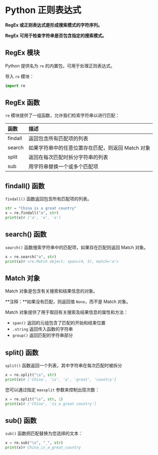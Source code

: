 # Python 正则表达式

**RegEx 或正则表达式是形成搜索模式的字符序列。**

**RegEx 可用于检查字符串是否包含指定的搜索模式。**

## RegEx 模块

Python 提供名为 `re` 的内置包，可用于处理正则表达式。

导入 `re` 模块：

```python
import re
```

## RegEx 函数

`re` 模块提供了一组函数，允许我们检索字符串以进行匹配：

| 函数    | 描述                                              |
| :------ | :------------------------------------------------ |
| findall | 返回包含所有匹配项的列表                          |
| search  | 如果字符串中的任意位置存在匹配，则返回 Match 对象 |
| split   | 返回在每次匹配时拆分字符串的列表                  |
| sub     | 用字符串替换一个或多个匹配项                      |

## findall() 函数

`findall()` 函数返回包含所有匹配项的列表。

```python
str = "China is a great country"
x = re.findall("a", str)
print(x)# ['a', 'a', 'a']
```

## search() 函数

`search()` 函数搜索字符串中的匹配项，如果存在匹配则返回 Match 对象。

```python
x = re.search("a", str)
print(x)# <re.Match object; span=(4, 5), match='a'>
```

## Match 对象

Match 对象是包含有关搜索和结果信息的对象。

**注释：**如果没有匹配，则返回值 `None`，而不是 Match 对象。

Match 对象提供了用于取回有关搜索及结果信息的属性和方法：

- `span()` 返回的元组包含了匹配的开始和结束位置
- `.string` 返回传入函数的字符串
- `group()` 返回匹配的字符串部分

## split() 函数

`split()` 函数返回一个列表，其中字符串在每次匹配时被拆分

```python
x = re.split("\s", str)
print(x)# ['China', 'is', 'a', 'great', 'country']
```

您可以通过指定 `maxsplit` 参数来控制出现次数：

```python
x = re.split("\s", str, 1)
print(x)# ['China', 'is a great country']
```

## sub() 函数

`sub()` 函数把匹配替换为您选择的文本：

```python
x = re.sub("\s", "_", str)
print(x)# China_is_a_great_country
```